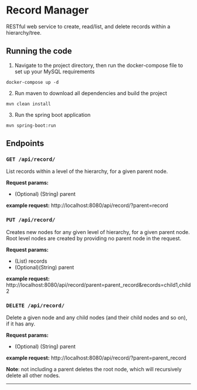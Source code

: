 
# Record Manager
RESTful web service to create, read/list, and delete records within a hierarchy/tree.

## Running the code
1. Navigate to the project directory, then run the docker-compose file to set up your MySQL requirements
```
docker-compose up -d
```
2. Run maven to download all dependencies and build the project
```
mvn clean install
```
3. Run the spring boot application
```
mvn spring-boot:run
```

## Endpoints

### `GET /api/record/`
List records within a level of the hierarchy, for a given parent node.

**Request params:** 
* (Optional) (String) parent

**example request:** http://localhost:8080/api/record/?parent=record

### `PUT /api/record/`
Creates new nodes for any given level of hierarchy, for a given parent node. Root level nodes are created by providing no parent node in the request.

**Request params:** 
* (List<String>) records
* (Optional)(String) parent 

**example request:** http://localhost:8080/api/record/parent=parent_record&records=child1,child2

### `DELETE /api/record/`
Delete a given node and any child nodes (and their child nodes and so on), if it has any.
  
**Request params:** 
* (Optional) (String) parent 

**example request:**  http://localhost:8080/api/record/?parent=parent_record 

**Note**: not including a parent deletes the root node, which will recursively delete all other nodes.

--------------------------------------------------------------------------------
